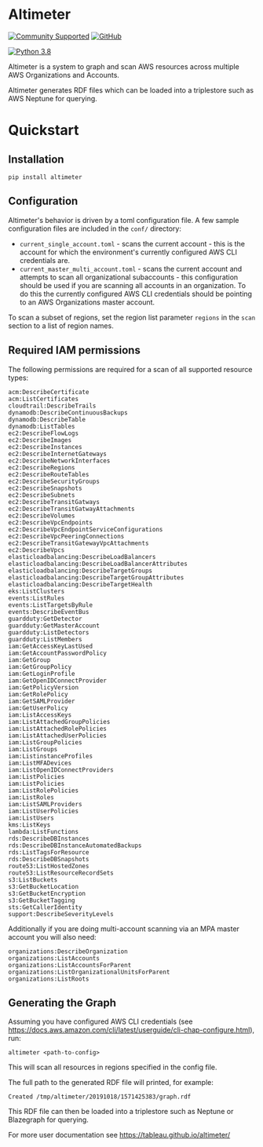 # Altimeter

[![Community Supported](https://img.shields.io/badge/Support%20Level-Community%20Supported-457387.svg)](https://www.tableau.com/support-levels-it-and-developer-tools)
[![GitHub](https://img.shields.io/badge/license-MIT-brightgreen.svg)](https://raw.githubusercontent.com/Tableau/altimeter/master/LICENSE)

[![Python 3.8](https://img.shields.io/badge/python-3.8-blue.svg)](https://www.python.org/downloads/release/python-380/)

Altimeter is a system to graph and scan AWS resources across multiple
AWS Organizations and Accounts.

Altimeter generates RDF files which can be loaded into a triplestore
such as AWS Neptune for querying.

# Quickstart

## Installation

    pip install altimeter

## Configuration

Altimeter's behavior is driven by a toml configuration file.  A few sample
configuration files are included in the `conf/` directory:

* `current_single_account.toml` - scans the current account - this is the account
  for which the environment's currently configured AWS CLI credentials are.
* `current_master_multi_account.toml` - scans the current account and attempts to
  scan all organizational subaccounts - this configuration should be used if you
  are scanning  all accounts in an organization.  To do this the currently
  configured AWS CLI credentials should be pointing to an AWS Organizations
  master account.

To scan a subset of regions, set the region list parameter `regions` in the `scan`
section to a list of region names.

## Required IAM permissions

The following permissions are required for a scan of all supported resource types:

    acm:DescribeCertificate
    acm:ListCertificates
    cloudtrail:DescribeTrails
    dynamodb:DescribeContinuousBackups
    dynamodb:DescribeTable
    dynamodb:ListTables
    ec2:DescribeFlowLogs
    ec2:DescribeImages
    ec2:DescribeInstances
    ec2:DescribeInternetGateways
    ec2:DescribeNetworkInterfaces
    ec2:DescribeRegions
    ec2:DescribeRouteTables
    ec2:DescribeSecurityGroups
    ec2:DescribeSnapshots
    ec2:DescribeSubnets
    ec2:DescribeTransitGatways
    ec2:DescribeTransitGatwayAttachments
    ec2:DescribeVolumes
    ec2:DescribeVpcEndpoints
    ec2:DescribeVpcEndpointServiceConfigurations
    ec2:DescribeVpcPeeringConnections
    ec2:DescribeTransitGatewayVpcAttachments
    ec2:DescribeVpcs
    elasticloadbalancing:DescribeLoadBalancers
    elasticloadbalancing:DescribeLoadBalancerAttributes
    elasticloadbalancing:DescribeTargetGroups
    elasticloadbalancing:DescribeTargetGroupAttributes
    elasticloadbalancing:DescribeTargetHealth
    eks:ListClusters
    events:ListRules
    events:ListTargetsByRule
    events:DescribeEventBus
    guardduty:GetDetector
    guardduty:GetMasterAccount
    guardduty:ListDetectors
    guardduty:ListMembers
    iam:GetAccessKeyLastUsed
    iam:GetAccountPasswordPolicy
    iam:GetGroup
    iam:GetGroupPolicy
    iam:GetLoginProfile
    iam:GetOpenIDConnectProvider
    iam:GetPolicyVersion
    iam:GetRolePolicy
    iam:GetSAMLProvider
    iam:GetUserPolicy
    iam:ListAccessKeys
    iam:ListAttachedGroupPolicies
    iam:ListAttachedRolePolicies
    iam:ListAttachedUserPolicies
    iam:ListGroupPolicies
    iam:ListGroups
    iam:ListinstanceProfiles
    iam:ListMFADevices
    iam:ListOpenIDConnectProviders
    iam:ListPolicies
    iam:ListPolicies
    iam:ListRolePolicies
    iam:ListRoles
    iam:ListSAMLProviders
    iam:ListUserPolicies
    iam:ListUsers
    kms:ListKeys
    lambda:ListFunctions
    rds:DescribeDBInstances
    rds:DescribeDBInstanceAutomatedBackups
    rds:ListTagsForResource
    rds:DescribeDBSnapshots
    route53:ListHostedZones
    route53:ListResourceRecordSets
    s3:ListBuckets
    s3:GetBucketLocation
    s3:GetBucketEncryption
    s3:GetBucketTagging
    sts:GetCallerIdentity
    support:DescribeSeverityLevels

Additionally if you are doing multi-account scanning via an MPA master account you
will also need:

    organizations:DescribeOrganization
    organizations:ListAccounts
    organizations:ListAccountsForParent
    organizations:ListOrganizationalUnitsForParent
    organizations:ListRoots

## Generating the Graph

Assuming you have configured AWS CLI credentials
(see <https://docs.aws.amazon.com/cli/latest/userguide/cli-chap-configure.html>),
run:

    altimeter <path-to-config>

This will scan all resources in regions specified in the config file.

The full path to the generated RDF file will printed, for example:

    Created /tmp/altimeter/20191018/1571425383/graph.rdf

This RDF file can then be loaded into a triplestore such as Neptune or
Blazegraph for querying.

For more user documentation see <https://tableau.github.io/altimeter/>
